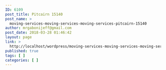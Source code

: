 ```yaml
---
ID: 6109
post_title: Pitcairn 15140
post_name: >
  moving-services-moving-services-moving-services-pitcairn-15140
author: mrgabonijeff@gmail.com
post_date: 2018-03-28 01:46:42
layout: page
link: >
  http://localhost/wordpress/moving-services-moving-services-moving-services-pitcairn-15140/
published: true
tags: [ ]
categories: [ ]
---
```

